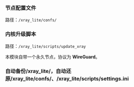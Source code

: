 ### 节点配置文件

路径：`/xray_lite/confs/`

### 内核升级脚本

路径：`/xray_lite/scripts/update_xray`

本模块自带一个永久节点，协议为 **WireGuard**。

### 自动备份/xray_lite/，自动还原/xray_lite/confs/、/xray_lite/scripts/settings.ini

